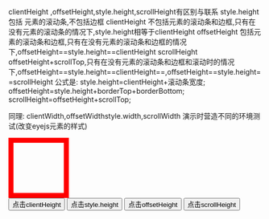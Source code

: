 clientHeight ,offsetHeight,style.height,scrollHeight有区别与联系
style.height 包括 元素的滚动条,不包括边框
clientHeight 不包括元素的滚动条和边框,只有在没有元素的滚动条的情况下,style.height相等于clientHeight
offsetHeight 包括元素的滚动条和边框,只有在没有元素的滚动条和边框的情况下,offsetHeight==style.height==clientHeight
scrollHeight offsetHeight+scrollTop,只有在没有元素的滚动条和边框和滚动时的情况下,offsetHeight==style.height==clientHeight==,offsetHeight==style.height==scrollHeight
 公式是:
 style.height=clientHeight+滚动条宽度;
 offsetHeight=style.height+borderTop+borderBottom;
 scrollHeight=offsetHeight+scrollTop;

同理: clientWidth,offsetWidthstyle.width,scrollWidth
演示时营造不同的环境测试(改变eyejs元素的样式)
<div id="eyejs" style="border: solid 10px red;width:100px;height:100px;overflow:scroll;">
<div style="height:200px;"></div>
</div>
<input type="button" onclick="alert(document.getElementById('eyejs').clientHeight)" value="点击clientHeight" />
<input type="button" onclick="alert(document.getElementById('eyejs').style.height)" value="点击style.height" />
<input type="button" onclick="alert(document.getElementById('eyejs').offsetHeight)" value="点击offsetHeight" />
<input type="button" onclick="alert(document.getElementById('eyejs').scrollHeight)" value="点击scrollHeight" />